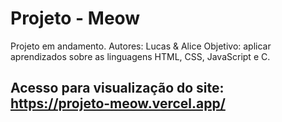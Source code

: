 # Projeto - Meow

Projeto em andamento. 
Autores: Lucas & Alice
Objetivo: aplicar aprendizados sobre as linguagens HTML, CSS, JavaScript e C.

## Acesso para visualização do site: https://projeto-meow.vercel.app/
